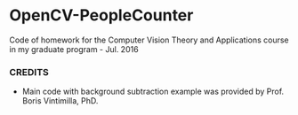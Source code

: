 # OpenCV-PeopleCounter
Code of homework for the Computer Vision Theory and Applications course in my graduate program - Jul. 2016

### CREDITS
- Main code with background subtraction example was provided by Prof. Boris Vintimilla, PhD.
